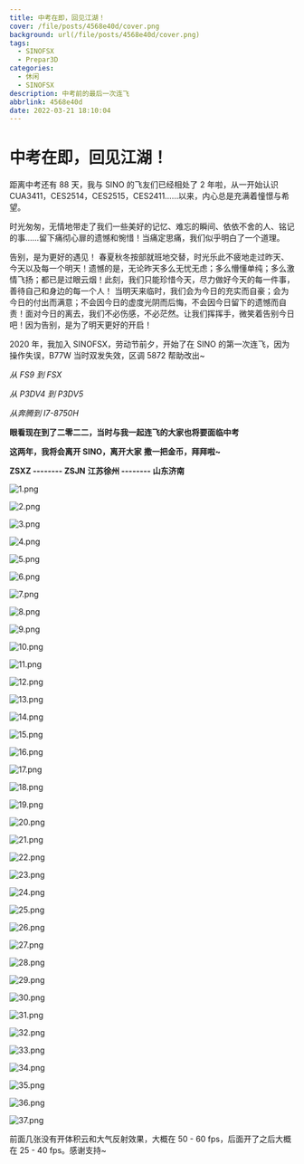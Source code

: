 ```yaml
---
title: 中考在即，回见江湖！
cover: /file/posts/4568e40d/cover.png
background: url(/file/posts/4568e40d/cover.png)
tags:
  - SINOFSX
  - Prepar3D
categories:
  - 休闲
  - SINOFSX
description: 中考前的最后一次连飞
abbrlink: 4568e40d
date: 2022-03-21 18:10:04
---
```


# 中考在即，回见江湖！

距离中考还有 88 天，我与 SINO 的飞友们已经相处了 2 年啦，从一开始认识 CUA3411，CES2514，CES2515，CES2411……以来，内心总是充满着憧憬与希望。

时光匆匆，无情地带走了我们一些美好的记忆、难忘的瞬间、依依不舍的人、铭记的事……留下痛彻心扉的遗憾和惋惜！当痛定思痛，我们似乎明白了一个道理。

告别，是为更好的遇见！ 春夏秋冬按部就班地交替，时光乐此不疲地走过昨天、今天以及每一个明天！遗憾的是，无论昨天多么无忧无虑；多么懵懂单纯；多么激情飞扬；都已是过眼云烟！此刻，我们只能珍惜今天，尽力做好今天的每一件事，善待自己和身边的每一个人！ 当明天来临时，我们会为今日的充实而自豪；会为今日的付出而满意；不会因今日的虚度光阴而后悔，不会因今日留下的遗憾而自责！面对今日的离去，我们不必伤感，不必茫然。让我们挥挥手，微笑着告别今日吧！因为告别，是为了明天更好的开启！

2020 年，我加入 SINOFSX，劳动节前夕，开始了在 SINO 的第一次连飞，因为操作失误，B77W 当时双发失效，区调 5872 帮助改出~

*从 FS9 到 FSX*

*从 P3DV4 到 P3DV5*

*从奔腾到 I7-8750H*

**眼看现在到了二零二二，当时与我一起连飞的大家也将要面临中考**

**这两年，我将会离开 SINO，离开大家**
**撒一把金币，拜拜啦~**

**ZSXZ -------- ZSJN**
**江苏徐州 -------- 山东济南**

![1.png](https://blog.richardw.top/file/posts/4568e40d/1.png)

![2.png](https://blog.richardw.top/file/posts/4568e40d/2.png)

![3.png](https://blog.richardw.top/file/posts/4568e40d/3.png)

![4.png](https://blog.richardw.top/file/posts/4568e40d/4.png)

![5.png](https://blog.richardw.top/file/posts/4568e40d/5.png)

![6.png](https://blog.richardw.top/file/posts/4568e40d/6.png)

![7.png](https://blog.richardw.top/file/posts/4568e40d/7.png)

![8.png](https://blog.richardw.top/file/posts/4568e40d/8.png)

![9.png](https://blog.richardw.top/file/posts/4568e40d/9.png)

![10.png](https://blog.richardw.top/file/posts/4568e40d/10.png)

![11.png](https://blog.richardw.top/file/posts/4568e40d/11.png)

![12.png](https://blog.richardw.top/file/posts/4568e40d/12.png)

![13.png](https://blog.richardw.top/file/posts/4568e40d/13.png)

![14.png](https://blog.richardw.top/file/posts/4568e40d/14.png)

![15.png](https://blog.richardw.top/file/posts/4568e40d/15.png)

![16.png](https://blog.richardw.top/file/posts/4568e40d/16.png)

![17.png](https://blog.richardw.top/file/posts/4568e40d/17.png)

![18.png](https://blog.richardw.top/file/posts/4568e40d/18.png)

![19.png](https://blog.richardw.top/file/posts/4568e40d/19.png)

![20.png](https://blog.richardw.top/file/posts/4568e40d/20.png)

![21.png](https://blog.richardw.top/file/posts/4568e40d/21.png)

![22.png](https://blog.richardw.top/file/posts/4568e40d/22.png)

![23.png](https://blog.richardw.top/file/posts/4568e40d/23.png)

![24.png](https://blog.richardw.top/file/posts/4568e40d/24.png)

![25.png](https://blog.richardw.top/file/posts/4568e40d/25.png)

![26.png](https://blog.richardw.top/file/posts/4568e40d/26.png)

![27.png](https://blog.richardw.top/file/posts/4568e40d/27.png)

![28.png](https://blog.richardw.top/file/posts/4568e40d/28.png)

![29.png](https://blog.richardw.top/file/posts/4568e40d/29.png)

![30.png](https://blog.richardw.top/file/posts/4568e40d/30.png)

![31.png](https://blog.richardw.top/file/posts/4568e40d/31.png)

![32.png](https://blog.richardw.top/file/posts/4568e40d/32.png)

![33.png](https://blog.richardw.top/file/posts/4568e40d/33.png)

![34.png](https://blog.richardw.top/file/posts/4568e40d/34.png)

![35.png](https://blog.richardw.top/file/posts/4568e40d/35.png)

![36.png](https://blog.richardw.top/file/posts/4568e40d/36.png)

![37.png](https://blog.richardw.top/file/posts/4568e40d/37.png)

前面几张没有开体积云和大气反射效果，大概在 50 - 60 fps，后面开了之后大概在 25 - 40 fps。感谢支持~